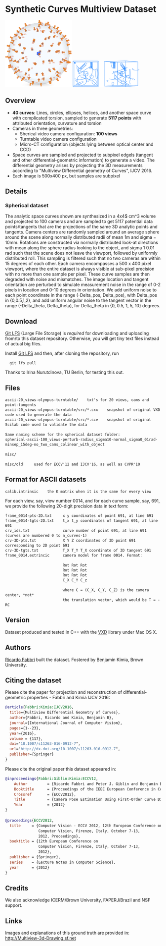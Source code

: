 # Synthetic Curves Multiview Dataset
<img src="data-sphere-new-v2.png " width="215" />
<img src="synthcurves-dataset-snapshot.png" width="215" height="84" />

## Overview

- **40 curves**: Lines, circles, ellipses, helices, and another space curve with complicated torsion, sampled to generate **5117 points** with attributed orientation, curvature and torsion
- Cameras in three geometries:
  - Sherical video camera configuration: **100 views**
  - Turntable video camera configuration
  - Micro-CT configuration (objects lying between optical center and CCD)
- Space curves are sampled and projected to subpixel edgels (tangent and other differential-geometric information) to generate a video. The differential geometry arises by projecting the 3D measurements according to "Multiview Differential geometry of Curves", IJCV 2016.
- Each image is 500x400 px, but samples are subpixel


## Details

### Spherical dataset 
The analytic space
curves shown are synthesized in a 4x4$ cm^3 volume and projected to 100 cameras and are sampled to get
5117 potential data points/tangents that are the projections of the same 3D
analytic points and tangents.  Camera centers are randomly sampled around an
average sphere around the scene along normally distributed radii of mean
1m and sigma = 10mm. Rotations are constructed via normally distributed look-at
directions with mean along the sphere radius looking to the object, and sigma 1
0.01 rad such that the scene does not leave the viewport, followed
by uniformly distributed roll. This sampling is filtered such that no two
cameras are within 15 degrees of each other.  Each camera encompasses a
500 x 400 pixel viewport, where the entire dataset is always
visible at sub-pixel precision with no more than one sample per pixel.  These
curve samples are then degraded with noise and mismatches.  The image location
and tangent orientation are perturbed to simulate measurement noise in the range
of 0-2 pixels in location and 0-10 degrees in orientation. 
We add uniform noise to each point coordinate in the range
(-Delta_pos, Delta_pos), with Delta_pos in {0,0.5,1,2}, and add uniform angular
noise to the tangent vector in the range 
(-Delta_theta, Delta_theta), for Delta_theta in {0, 0.5,
1, 5, 10} degrees.  

## Download
[Git LFS](https://git-lfs.github.com) (Large File Storage) is *required* for
downloading and uploading from/to this dataset repository.  Otherwise, you will
get tiny text files instead of actual big files.

Install [Git LFS](https://git-lfs.github.com) and then, after cloning the
repository, run
```
  git lfs pull
```
Thanks to Irina Nurutdinova, TU Berlin, for testing this out.

## Files

```
ascii-20_views-olympus-turntable/    txt's for 20 views, cams and point-tangents
ascii-20_views-olympus-turntable/src/*.cxx    snapshot of original VXD code used to generate the data
ascii-20_views-olympus-turntable/src/*.sce    snapshot of original Scilab code used to validate the data

Same naming scheme for the spherical dataset folder:
spherical-ascii-100_views-perturb-radius_sigma10-normal_sigma0_01rad-minsep_15deg-no_two_cams_colinear_with_object

misc/

misc/old     used for ECCV'12 and IJCV'16, as well as CVPR'10
```

## Format for ASCII datasets

```
calib.intrinsic    the K matrix when it is the same for every view

```

For each view, say, view number 0014, and for each curve sample, say, 691,
we provide the following 20-digit precision data in text form:

```
frame_0014-pts-2D.txt     x y coordinates of point 691, at line 691
frame_0014-tgts-2D.txt    t_x t_y coordinates of tangent 691, at line 691
crv_ids.txt               curve number of point 691, at line 691 (curves are numbered 0 to n_curves-1)
crv-3D-pts.txt            X Y Z coordinates of 3D point 691 corresponding to 2D point 691
crv-3D-tgts.txt           T_X T_Y T_X coordinate of 3D tangent 691
frame_0014.extrincic      camera model for frame 0014. Format:

                          Rot Rot Rot
                          Rot Rot Rot
                          Rot Rot Rot
                          C_X C_Y C_z
                          
                          where C = (C_X, C_Y, C_Z) is the camera center, *not*
                          the translation vector, which would be T = -RC
```

## Version

Dataset produced and tested in C++ with the [VXD](http://github.com/rfabbri/vxd) library
under Mac OS X.

## Authors

[Ricardo Fabbri](http://rfabbri.github.io) built the dataset.
Fostered by Benjamin Kimia, Brown University.

## Citing the dataset

Please cite the paper for projection and reconstruction of
differential-geometric properties - Fabbri and Kimia IJCV 2016:

```bibtex
@article{Fabbri:Kimia:IJCV2016,
  title={Multiview Differential Geometry of Curves},
  author={Fabbri, Ricardo and Kimia, Benjamin B},
  journal={International Journal of Computer Vision},
  pages={1--23},
  year={2016},
  volume = {117},
  doi="10.1007/s11263-016-0912-7",
  url="http://dx.doi.org/10.1007/s11263-016-0912-7",
  publisher={Springer}
}
```


Please cite the original paper this dataset appeared in:

```bibtex
@inproceedings{Fabbri:Giblin:Kimia:ECCV12,
    Author         = {Ricardo Fabbri and Peter J. Giblin and Benjamin B. Kimia},
    Booktitle      = {Proceedings of the IEEE European Conference in Computer Vision},
    Crossref       = {ECCV2012},
    Title          = {Camera Pose Estimation Using First-Order Curve Differential Geometry},
    Year           = {2012}
}

@proceedings{ECCV2012,
  title     = {Computer Vision - ECCV 2012, 12th European Conference on
               Computer Vision, Firenze, Italy, October 7-13,
               2012, Proceedings},
  booktitle = {12th European Conference on
               Computer Vision, Firenze, Italy, October 7-13,
               2012},
  publisher = {Springer},
  series    = {Lecture Notes in Computer Science},
  year      = {2012}
}
```

## Credits

We also acknowledge ICERM/Brown University, FAPERJ/Brazil and NSF support.

## Links

Images and explanations of this ground truth are provided in:
http://Multiview-3d-Drawing.sf.net

